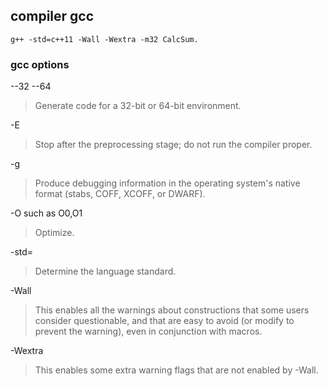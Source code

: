 ## compiler gcc
```
g++ -std=c++11 -Wall -Wextra -m32 CalcSum.
```
### gcc options
--32
--64
>Generate code for a 32-bit or 64-bit environment.

-E
>Stop after the preprocessing stage; do not run the compiler proper.

-g
>Produce debugging information in the operating system's native format (stabs, COFF, XCOFF, or DWARF).

-O such as O0,O1
>Optimize.

-std=
>Determine the language standard.

-Wall
>This enables all the warnings about constructions that some users consider questionable, and that are easy to avoid (or modify to prevent the warning), even in conjunction with macros.

-Wextra
>This enables some extra warning flags that are not enabled by -Wall.
